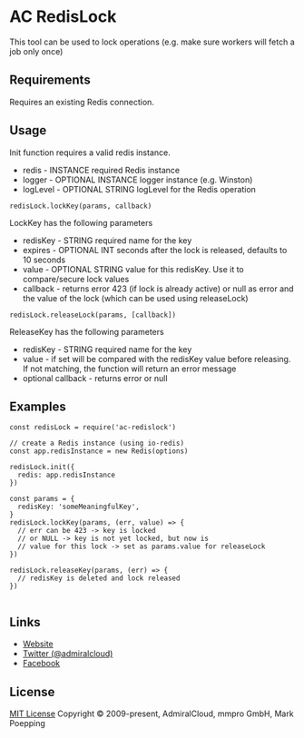# AC RedisLock
This tool can be used to lock operations (e.g. make sure workers will fetch a job only once)

## Requirements
Requires an existing Redis connection.

## Usage
Init function requires a valid redis instance.
+ redis - INSTANCE required Redis instance
+ logger - OPTIONAL INSTANCE logger instance (e.g. Winston)
+ logLevel - OPTIONAL STRING logLevel for the Redis operation

```
redisLock.lockKey(params, callback)
```

LockKey has the following parameters
+ redisKey - STRING required name for the key
+ expires - OPTIONAL INT seconds after the lock is released, defaults to 10 seconds
+ value - OPTIONAL STRING value for this redisKey. Use it to compare/secure lock values
+ callback - returns error 423 (if lock is already active) or null as error and the value of the lock (which can be used using releaseLock)


```
redisLock.releaseLock(params, [callback])
```

ReleaseKey has the following parameters
+ redisKey - STRING required name for the key
+ value - if set will be compared with the redisKey value before releasing. If not matching, the function will return an error message
+ optional callback - returns error or null

## Examples

```
const redisLock = require('ac-redislock')

// create a Redis instance (using io-redis)
const app.redisInstance = new Redis(options)

redisLock.init({
  redis: app.redisInstance 
})

const params = {
  redisKey: 'someMeaningfulKey',
}
redisLock.lockKey(params, (err, value) => {
  // err can be 423 -> key is locked
  // or NULL -> key is not yet locked, but now is
  // value for this lock -> set as params.value for releaseLock
})

redisLock.releaseKey(params, (err) => {
  // redisKey is deleted and lock released
})


```

## Links
- [Website](https://www.admiralcloud.com/)
- [Twitter (@admiralcloud)](https://twitter.com/admiralcloud)
- [Facebook](https://www.facebook.com/MediaAssetManagement/)

## License
[MIT License](https://opensource.org/licenses/MIT) Copyright © 2009-present, AdmiralCloud, mmpro GmbH, Mark Poepping